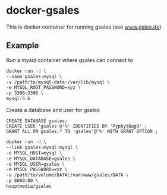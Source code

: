 # docker-gsales

This is docker container for running gsales (see www.gales.de)

## Example

Run a mysql container where gsales can connect to

```bash
docker run -d \
--name gsales-mysql \
-v /path/to/mysql-data:/var/lib/mysql \
-e MYSQL_ROOT_PASSWORD=xyz \
-p 3306:3306 \
mysql:5.6
```

Create a database and user for gsales

```mysql
CREATE DATABASE gsales;
CREATE USER 'gsales'@'%' IDENTIFIED BY 'PypbytNag9' ;
GRANT ALL ON gsales.* TO 'gsales'@'%' WITH GRANT OPTION ;
```

```bash
docker run -d \
--link gsales-mysql:mysql \
-e MYSQL_HOST=mysql \
-e MYSQL_DATABASE=gsales \
-e MYSQL_USER=gsales \
-e MYSQL_PASSWORD=xyz \
-v /path/to/volume/DATA:/var/www/gsales/DATA \
-p 8080:80 \
hauptmedia/gsales
```
